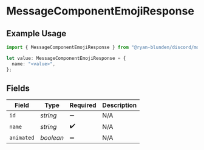 # MessageComponentEmojiResponse

## Example Usage

```typescript
import { MessageComponentEmojiResponse } from "@ryan-blunden/discord/models/components";

let value: MessageComponentEmojiResponse = {
  name: "<value>",
};
```

## Fields

| Field              | Type               | Required           | Description        |
| ------------------ | ------------------ | ------------------ | ------------------ |
| `id`               | *string*           | :heavy_minus_sign: | N/A                |
| `name`             | *string*           | :heavy_check_mark: | N/A                |
| `animated`         | *boolean*          | :heavy_minus_sign: | N/A                |